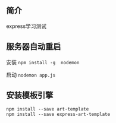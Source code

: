 ## 简介
express学习测试

## 服务器自动重启
安装 `npm install -g  nodemon`

启动 `nodemon app.js`

## 安装模板引擎
```shell
npm install --save art-template
npm install --save express-art-template
```

